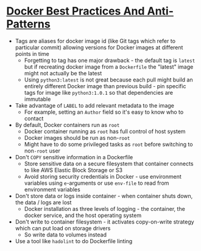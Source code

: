 # [Docker Best Practices And Anti-Patterns](https://medium.com/better-programming/docker-best-practices-and-anti-patterns-e7cbccba4f19)

* Tags are aliases for docker image id (like Git tags which refer to particular commit) allowing versions for Docker images at different points in time
  * Forgetting to tag has one major drawback - the default tag is `latest` but if recreating docker image from a `Dockerfile` the "latest" image might not actually be the latest
  * Using `python3:latest` is not great because each pull might build an entirely different Docker image than previous build - pin specific tags for image like `python3:1.0.1` so that dependencies are immutable
* Take advantage of `LABEL` to add relevant metadata to the image
  * For example, setting an `Author` field so it's easy to know who to contact
* By default, Docker containers run as `root`
  * Docker container running as `root` has full control of host system
  * Docker images should be run as non-`root`
  * Might have to do some privileged tasks as `root` before switching to non`-root` user
* Don't `COPY` sensitive information in a Dockerfile
  * Store sensitive data on a secure filesystem that container connects to like AWS Elastic Block Storage or S3
  * Avoid storing security credentials in Docker - use environment variables using `e`-arguments or use `env-file` to read from environment variables
* Don't store data or logs inside container - when container shuts down, the data / logs are lost
  * Docker installation as three levels of logging - the container, the docker service, and the host operating system
* Don't write to container filesystem - it activates copy-on-write strategy which can put load on storage drivers
  * So write data to volumes instead
* Use a tool like `hadolint` to do Dockerfile linting